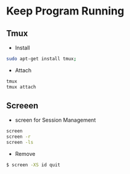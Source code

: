 # Keep Program Running

## Tmux
- Install
```sh
sudo apt-get install tmux;
```
- Attach
```sh
tmux
tmux attach
```

## Screeen
- screen for Session Management
```sh
screen
screen -r
screen -ls
```
- Remove
```sh
$ screen -XS id quit
```